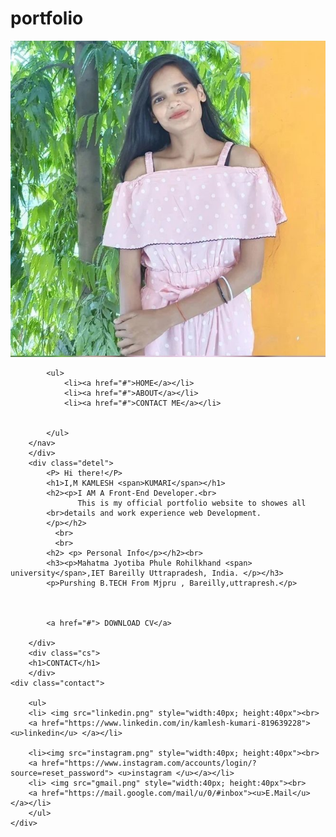 # portfolio<!DOCTYPE html>
<html lang="en">
<head>
    <meta charset="UTF-8">
    <meta http-equiv="X-UA-Compatible" content="IE=edge">
    <meta name="viewport" content="width=device-width, initial-scale=1.0">
    <title> personsle portfolio website</title>
    <link rel="stylesheet" href="style.css">


</head>
<body>
    <div class="hero">
        <nav>
            <img src="picture.jpg" class="logo">

                
        

            <ul>
                <li><a href="#">HOME</a></li>
                <li><a href="#">ABOUT</a></li>
                <li><a href="#">CONTACT ME</a></li>
                
                
            </ul>
        </nav>
        </div>
        <div class="detel">
            <P> Hi there!</P>
            <h1>I,M KAMLESH <span>KUMARI</span></h1>
            <h2><p>I AM A Front-End Developer.<br>
                   This is my official portfolio website to showes all
            <br>details and work experience web Development.
            </p></h2>
              <br>
              <br>
            <h2> <p> Personal Info</p></h2><br>
            <h3><p>Mahatma Jyotiba Phule Rohilkhand <span> university</span>,IET Bareilly Uttrapradesh, India. </p></h3>
            <p>Purshing B.TECH From Mjpru , Bareilly,uttrapresh.</p>
            
         

            <a href="#"> DOWNLOAD CV</a>

        </div>
        <div class="cs">
        <h1>CONTACT</h1>
        </div>
    <div class="contact">
        
        <ul>
        <li> <img src="linkedin.png" style="width:40px; height:40px"><br>
        <a href="https://www.linkedin.com/in/kamlesh-kumari-819639228"><u>linkedin</u> </a></li>
    
        <li><img src="instagram.png" style="width:40px; height:40px"><br>
        <a href="https://www.instagram.com/accounts/login/?source=reset_password"> <u>instagram </u></a></li>
        <li> <img src="gmail.png" style="width:40px; height:40px"><br>
        <a href="https://mail.google.com/mail/u/0/#inbox"><u>E.Mail</u> </a></li>
        </ul>
    </div>
    
</body>
</html>
